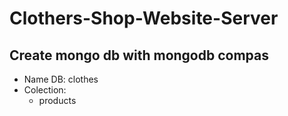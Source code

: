 # Clothers-Shop-Website-Server

## Create mongo db with mongodb compas
 - Name DB: clothes
 - Colection:
    + products